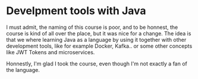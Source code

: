 # Develpment tools with Java

I must admit, the naming of this course is poor, and to be honnest, the course is kind of all over the place, but it was nice for a change. The idea is that we where learning Java as a language by using it together with other development tools, like for example Docker, Kafka.. or some other concepts like JWT Tokens and microservices. 

Honnestly, I'm glad I took the course, even though I'm not exactly a fan of the language. 
